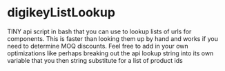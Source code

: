 # digikeyListLookup
TINY api script in bash that you can use to lookup lists of urls for components. This is faster than looking them up by hand and works if you need to determine MOQ discounts. Feel free to add in your own optimizations like perhaps breaking out the api lookup string into its own variable that you then string substitute for a list of product ids
